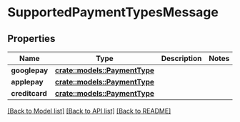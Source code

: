 # SupportedPaymentTypesMessage

## Properties

Name | Type | Description | Notes
------------ | ------------- | ------------- | -------------
**googlepay** | [**crate::models::PaymentType**](PaymentType.md) |  | 
**applepay** | [**crate::models::PaymentType**](PaymentType.md) |  | 
**creditcard** | [**crate::models::PaymentType**](PaymentType.md) |  | 

[[Back to Model list]](../README.md#documentation-for-models) [[Back to API list]](../README.md#documentation-for-api-endpoints) [[Back to README]](../README.md)



